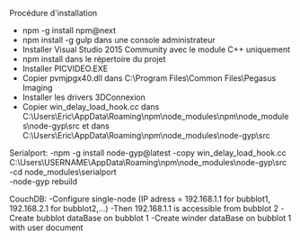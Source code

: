 Procédure d'installation
- npm -g install npm@next
- npm install -g gulp dans une console administrateur
- Installer Visual Studio 2015 Community avec le module C++ uniquement
- npm install dans le répertoire du projet
- Installer PICVIDEO.EXE
- Copier pvmjpgx40.dll dans C:\Program Files\Common Files\Pegasus Imaging
- Installer les drivers 3DConnexion
- Copier win_delay_load_hook.cc dans C:\Users\Eric\AppData\Roaming\npm\node_modules\npm\node_modules\node-gyp\src
 et dans C:\Users\Eric\AppData\Roaming\npm\node_modules\node-gyp\src

Serialport:
-npm -g install node-gyp@latest
-copy win_delay_load_hook.cc C:\Users\USERNAME\AppData\Roaming\npm\node_modules\node-gyp\src
-cd node_modules\serialport\
-node-gyp rebuild


CouchDB:
-Configure single-node (IP adress = 192.168.1.1 for bubblot1, 192.168.2.1 for bubblot2,...)
-Then 192.168.1.1 is accessible from bubblot 2
-Create bubblot dataBase on bubblot 1
-Create winder dataBase on bubblot 1 with user document
 
